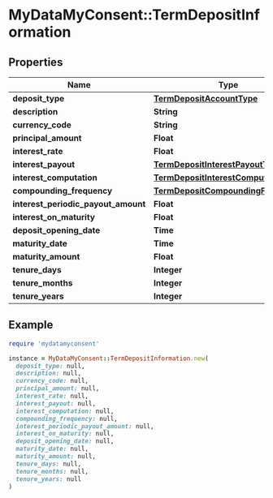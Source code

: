 # MyDataMyConsent::TermDepositInformation

## Properties

| Name | Type | Description | Notes |
| ---- | ---- | ----------- | ----- |
| **deposit_type** | [**TermDepositAccountType**](TermDepositAccountType.md) |  |  |
| **description** | **String** |  |  |
| **currency_code** | **String** |  |  |
| **principal_amount** | **Float** |  |  |
| **interest_rate** | **Float** |  |  |
| **interest_payout** | [**TermDepositInterestPayoutType**](TermDepositInterestPayoutType.md) |  |  |
| **interest_computation** | [**TermDepositInterestComputation**](TermDepositInterestComputation.md) |  |  |
| **compounding_frequency** | [**TermDepositCompoundingFrequency**](TermDepositCompoundingFrequency.md) |  |  |
| **interest_periodic_payout_amount** | **Float** |  |  |
| **interest_on_maturity** | **Float** |  |  |
| **deposit_opening_date** | **Time** |  |  |
| **maturity_date** | **Time** |  |  |
| **maturity_amount** | **Float** |  |  |
| **tenure_days** | **Integer** |  |  |
| **tenure_months** | **Integer** |  |  |
| **tenure_years** | **Integer** |  |  |

## Example

```ruby
require 'mydatamyconsent'

instance = MyDataMyConsent::TermDepositInformation.new(
  deposit_type: null,
  description: null,
  currency_code: null,
  principal_amount: null,
  interest_rate: null,
  interest_payout: null,
  interest_computation: null,
  compounding_frequency: null,
  interest_periodic_payout_amount: null,
  interest_on_maturity: null,
  deposit_opening_date: null,
  maturity_date: null,
  maturity_amount: null,
  tenure_days: null,
  tenure_months: null,
  tenure_years: null
)
```


